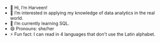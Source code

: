- 👋 Hi, I’m Harveen!
- 👀 I’m interested in applying my knowledge of data analytics in the real world.
- 🌱 I’m currently learning SQL.
- 😄 Pronouns: she/her
- ⚡ Fun fact: I can read in 4 languages that don't use the Latin alphabet.

<!---
harveen1/harveen1 is a ✨ special ✨ repository because its `README.md` (this file) appears on your GitHub profile.
You can click the Preview link to take a look at your changes.
--->
